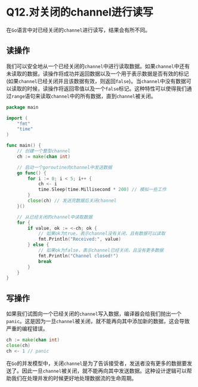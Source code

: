 # Q12.对关闭的channel进行读写

在`Go`语言中对已经关闭的`channel`进行读写，结果会有所不同。

## 读操作

我们可以安全地从一个已经关闭的`channel`中进行读取数据。如果`channel`中还有未读取的数据，读操作将成功并返回数据以及一个用于表示数据是否有效的标记(如果`channel`已经关闭并且该数据有效，则返回`false`)。当`channel`中没有数据可以读取的时候，读操作将返回零值以及一个`false`标记。这种特性可以使得我们通过`range`语句来读取`channel`中的所有数据，直到`channel`被关闭。



```go
package main

import (
    "fmt"
    "time"
)

func main() {
    // 创建一个整型channel
    ch := make(chan int)

    // 启动一个goroutine向channel中发送数据
    go func() {
        for i := 0; i < 5; i++ {
            ch <- i
            time.Sleep(time.Millisecond * 200) // 模拟一些工作
        }
        close(ch) // 发送完数据后关闭channel
    }()

    // 从已经关闭的channel中读取数据
    for {
        if value, ok := <-ch; ok {
            // 如果ok为true，表示channel没有关闭，且有数据可以读取
            fmt.Println("Received:", value)
        } else {
            // 如果ok为false，表示channel已经关闭，且没有更多数据
            fmt.Println("Channel closed!")
            break
        }
    }
}
```



## 写操作

如果我们试图向一个已经关闭的`channel`写入数据，编译器会给我们抛出一个`panic`。这是因为一旦`channel`被关闭，就不能再向其中添加新的数据，这会导致严重的编程错误。

```go
ch := make(chan int)
close(ch)
ch <- 1 // panic
```

在`Go`的并发模型中，关闭`channel`是为了告诉接受者，发送者没有更多的数据要发送了。因此一旦`channel`被关闭，就不能再向其中发送数据。这种设计逻辑可以帮助我们在处理并发的时候更好地处理数据流的生命周期。